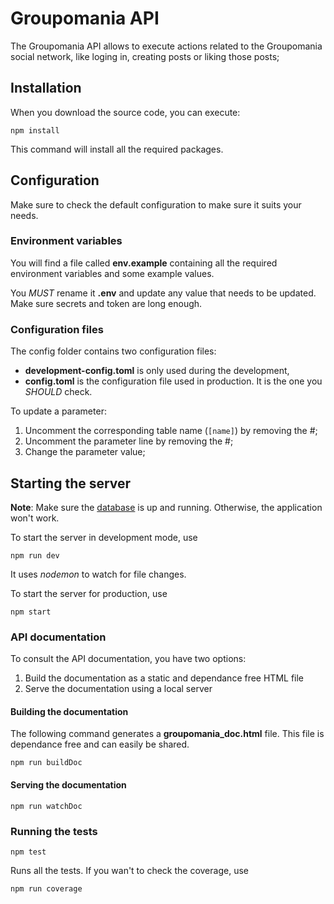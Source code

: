 # Groupomania API

The Groupomania API allows to execute actions related to the Groupomania social network, like loging in, creating posts or liking those posts;

## Installation

When you download the source code, you can execute:

```
npm install
```

This command will install all the required packages.

## Configuration

Make sure to check the default configuration to make sure it suits your needs.

### Environment variables

You will find a file called **env.example** containing all the required environment variables and some example values.

You _MUST_ rename it **.env** and update any value that needs to be updated. Make sure secrets and token are long enough.

### Configuration files

The config folder contains two configuration files:

-   **development-config.toml** is only used during the development,
-   **config.toml** is the configuration file used in production. It is the one you _SHOULD_ check.

To update a parameter:

1. Uncomment the corresponding table name (`[name]`) by removing the #;
2. Uncomment the parameter line by removing the #;
3. Change the parameter value;

## Starting the server

**Note**: Make sure the [database](../database/README.md) is up and running. Otherwise, the application won't work.

To start the server in development mode, use

```
npm run dev
```

It uses _nodemon_ to watch for file changes.

To start the server for production, use

```
npm start
```

### API documentation

To consult the API documentation, you have two options:

1. Build the documentation as a static and dependance free HTML file
2. Serve the documentation using a local server

#### Building the documentation

The following command generates a **groupomania_doc.html** file. This file is dependance free and can easily be shared.

```
npm run buildDoc
```

#### Serving the documentation

```
npm run watchDoc
```

### Running the tests

```
npm test
```

Runs all the tests. If you wan't to check the coverage, use

```
npm run coverage
```

